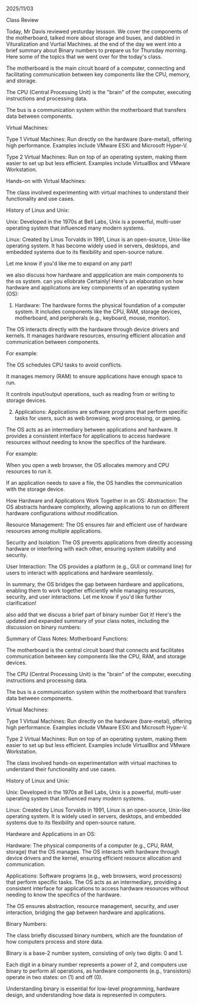 2025/11/03  

Class Review

Today, Mr Davis reviewed yesturday lessson. We cover the components of the motherboard, talked more about storage and buses, and dabbled in Vituralization and Vurtial Machines. at the end of the day we went into a brief summary about Binary numbers to prepare us for Thursday morning. Here some of the topics that we went over for the today's class.

The motherboard is the main circuit board of a computer, connecting and facilitating communication between key components like the CPU, memory, and storage.

The CPU (Central Processing Unit) is the "brain" of the computer, executing instructions and processing data.

The bus is a communication system within the motherboard that transfers data between components.

Virtual Machines:

Type 1 Virtual Machines: Run directly on the hardware (bare-metal), offering high performance. Examples include VMware ESXi and Microsoft Hyper-V.

Type 2 Virtual Machines: Run on top of an operating system, making them easier to set up but less efficient. Examples include VirtualBox and VMware Workstation.

Hands-on with Virtual Machines:

The class involved experimenting with virtual machines to understand their functionality and use cases.

History of Linux and Unix:

Unix: Developed in the 1970s at Bell Labs, Unix is a powerful, multi-user operating system that influenced many modern systems.

Linux: Created by Linus Torvalds in 1991, Linux is an open-source, Unix-like operating system. It has become widely used in servers, desktops, and embedded systems due to its flexibility and open-source nature.

Let me know if you'd like me to expand on any part!

we also discuss how hardware and appplication are main components to the os system. can you ellobrate
Certainly! Here's an elaboration on how hardware and applications are key components of an operating system (OS):

1. Hardware:
The hardware forms the physical foundation of a computer system. It includes components like the CPU, RAM, storage devices, motherboard, and peripherals (e.g., keyboard, mouse, monitor).

The OS interacts directly with the hardware through device drivers and kernels. It manages hardware resources, ensuring efficient allocation and communication between components.

For example:

The OS schedules CPU tasks to avoid conflicts.

It manages memory (RAM) to ensure applications have enough space to run.

It controls input/output operations, such as reading from or writing to storage devices.

2. Applications:
Applications are software programs that perform specific tasks for users, such as web browsing, word processing, or gaming.

The OS acts as an intermediary between applications and hardware. It provides a consistent interface for applications to access hardware resources without needing to know the specifics of the hardware.

For example:

When you open a web browser, the OS allocates memory and CPU resources to run it.

If an application needs to save a file, the OS handles the communication with the storage device.

How Hardware and Applications Work Together in an OS:
Abstraction: The OS abstracts hardware complexity, allowing applications to run on different hardware configurations without modification.

Resource Management: The OS ensures fair and efficient use of hardware resources among multiple applications.

Security and Isolation: The OS prevents applications from directly accessing hardware or interfering with each other, ensuring system stability and security.

User Interaction: The OS provides a platform (e.g., GUI or command line) for users to interact with applications and hardware seamlessly.

In summary, the OS bridges the gap between hardware and applications, enabling them to work together efficiently while managing resources, security, and user interactions. Let me know if you'd like further clarification!

also add that we discuss a brief part of binary number
Got it! Here's the updated and expanded summary of your class notes, including the discussion on binary numbers:

Summary of Class Notes:
Motherboard Functions:

The motherboard is the central circuit board that connects and facilitates communication between key components like the CPU, RAM, and storage devices.

The CPU (Central Processing Unit) is the "brain" of the computer, executing instructions and processing data.

The bus is a communication system within the motherboard that transfers data between components.

Virtual Machines:

Type 1 Virtual Machines: Run directly on the hardware (bare-metal), offering high performance. Examples include VMware ESXi and Microsoft Hyper-V.

Type 2 Virtual Machines: Run on top of an operating system, making them easier to set up but less efficient. Examples include VirtualBox and VMware Workstation.

The class involved hands-on experimentation with virtual machines to understand their functionality and use cases.

History of Linux and Unix:

Unix: Developed in the 1970s at Bell Labs, Unix is a powerful, multi-user operating system that influenced many modern systems.

Linux: Created by Linus Torvalds in 1991, Linux is an open-source, Unix-like operating system. It is widely used in servers, desktops, and embedded systems due to its flexibility and open-source nature.

Hardware and Applications in an OS:

Hardware: The physical components of a computer (e.g., CPU, RAM, storage) that the OS manages. The OS interacts with hardware through device drivers and the kernel, ensuring efficient resource allocation and communication.

Applications: Software programs (e.g., web browsers, word processors) that perform specific tasks. The OS acts as an intermediary, providing a consistent interface for applications to access hardware resources without needing to know the specifics of the hardware.

The OS ensures abstraction, resource management, security, and user interaction, bridging the gap between hardware and applications.

Binary Numbers:

The class briefly discussed binary numbers, which are the foundation of how computers process and store data.

Binary is a base-2 number system, consisting of only two digits: 0 and 1.

Each digit in a binary number represents a power of 2, and computers use binary to perform all operations, as hardware components (e.g., transistors) operate in two states: on (1) and off (0).

Understanding binary is essential for low-level programming, hardware design, and understanding how data is represented in computers.
